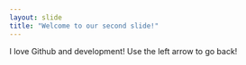 ```yaml
---
layout: slide
title: "Welcome to our second slide!"
---
```

I love Github and development!
Use the left arrow to go back!
